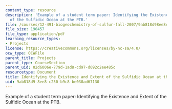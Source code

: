 ```yaml
---
content_type: resource
description: 'Example of a student term paper: Identifying the Existence and Extent
  of the Sulfidic Ocean at the PTB.'
file: /courses/12-491-biogeochemistry-of-sulfur-fall-2007/9ab818d98ee8c250b9c8be030ad67130_hays.pdf
file_size: 190457
file_type: application/pdf
learning_resource_types:
- Projects
license: https://creativecommons.org/licenses/by-nc-sa/4.0/
ocw_type: OCWFile
parent_title: Projects
parent_type: CourseSection
parent_uid: 02d6006e-779d-1ad8-cd97-d092c2ee485c
resourcetype: Document
title: Identifying the Existence and Extent of the Sulfidic Ocean at the PTB
uid: 9ab818d9-8ee8-c250-b9c8-be030ad67130
---
```

Example of a student term paper: Identifying the Existence and Extent of the Sulfidic Ocean at the PTB.